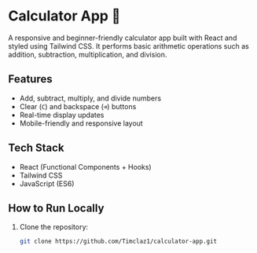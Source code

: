 # Calculator App 🧮

A responsive and beginner-friendly calculator app built with React and styled using Tailwind CSS. It performs basic arithmetic operations such as addition, subtraction, multiplication, and division.

##  Features
- Add, subtract, multiply, and divide numbers
- Clear (`C`) and backspace (`⌫`) buttons
- Real-time display updates
- Mobile-friendly and responsive layout

##  Tech Stack
- React (Functional Components + Hooks)
- Tailwind CSS
- JavaScript (ES6)

##  How to Run Locally
1. Clone the repository:
   ```bash
   git clone https://github.com/Timclaz1/calculator-app.git
